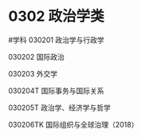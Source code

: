# 0302 政治学类
#学科
030201 政治学与行政学

030202 国际政治

030203 外交学

030204T 国际事务与国际关系

030205T 政治学、经济学与哲学

030206TK 国际组织与全球治理（2018）